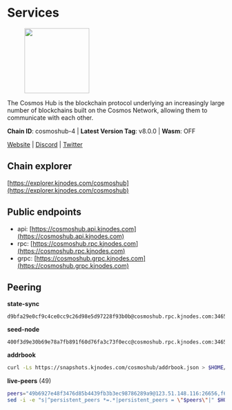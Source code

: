 # Services

<figure><img src="https://raw.githubusercontent.com/kj89/testnet_manuals/main/pingpub/logos/cosmoshub.png" width="150" alt=""><figcaption></figcaption></figure>

The Cosmos Hub is the blockchain protocol underlying an  increasingly large number of blockchains built on the  Cosmos Network, allowing them to communicate with each other.

**Chain ID**: cosmoshub-4 | **Latest Version Tag**: v8.0.0 | **Wasm**: OFF

[Website](https://hub.cosmos.network) | [Discord](https://discord.gg/cosmosnetwork) | [Twitter](https://twitter.com/cosmoshub)




## Chain explorer
[https://explorer.kjnodes.com/cosmoshub](https://explorer.kjnodes.com/cosmoshub)

## Public endpoints

* api: [https://cosmoshub.api.kjnodes.com](https://cosmoshub.api.kjnodes.com)
* rpc: [https://cosmoshub.rpc.kjnodes.com](https://cosmoshub.rpc.kjnodes.com)
* grpc: [https://cosmoshub.grpc.kjnodes.com](https://cosmoshub.grpc.kjnodes.com)

## Peering

**state-sync**

```text
d9bfa29e0cf9c4ce0cc9c26d98e5d97228f93b0b@cosmoshub.rpc.kjnodes.com:34656
```

**seed-node**

```text
400f3d9e30b69e78a7fb891f60d76fa3c73f0ecc@cosmoshub.rpc.kjnodes.com:34659
```

**addrbook**
```bash
curl -Ls https://snapshots.kjnodes.com/cosmoshub/addrbook.json > $HOME/.gaia/config/addrbook.json
```

**live-peers** (49)
```bash
peers="49b6927e48f3476d85b4439fb3b3ec98786289a9@123.51.148.116:26656,f6f5d71d0b9e29f2b86f47ce0d62b059b53009fc@74.118.143.238:26656,61afb0f37c02031f285f6b27ead2a3e7a97cc28a@35.212.34.104:26656,d9bfa29e0cf9c4ce0cc9c26d98e5d97228f93b0b@65.109.88.38:34656,b858ca4f3fed2c36b949cf67188b126e2542a39a@135.181.215.115:26726,6ea2ef7d3dd5d6967708a0b31eed85ba090a90a1@65.108.121.190:12010,44594a57ce538a21f8558bcb1c9ce560ad879e3e@15.235.114.84:26656,4ebf074e8b4a24438bd0bd503b62b4728dfb8eae@35.212.101.35:26656,e0ab6c5cc86959853f499236b8297344802ac5f4@5.161.139.201:26656,2eb0e5e53401c51535c13250aba5fe98374ba7f0@51.210.32.145:26656,51c49b57b371e3645de715e0034236a8bd61965e@35.234.21.2:26656,9c3e9ecedf6817c902b58e7f976aca3797df03fb@51.79.20.221:26656,ba3bacc714817218562f743178228f23678b2873@34.141.15.99:26656,f5f8b96406a165d486be243723bfa7291db1cf62@35.230.170.155:26656,1cce99042f884d669e7287e3e362bff8e385c63e@46.4.79.183:26726,ca5011c44fd74d95e7fca487c69e301df195750c@65.108.122.246:26726,d54eacb237dfbc0eb934a45509f878eb3ea3a5b3@64.44.148.195:26656,4ddba29a7dfa740a4edeb5c620c963f67f951e1d@5.9.72.212:2000,c1e437f73b8889b78ea34981e7c349157ad80284@107.135.15.66:26656,e55d302b4c706e50b416a76666cf2f33ae64dc79@65.109.106.169:26656,67685d93f2256caa7a2d53e3a104f9e437c3d247@95.216.114.244:26656,7f577b661ea72a4e3b8cfd5a19c5aef0605e03b1@195.14.6.2:26656,aa70e2cc756b8dd9e265e578197d3049d67d731f@93.189.30.109:26656,7817807a6e14d9986273050f672a9f96222686e2@137.184.9.18:31641,9ad89d6c32ba5841beaa0e5b69b98ee50f3d7339@15.235.53.186:26656,34f8521343bb29a2b7dc44f0e4f1e91f930882be@95.216.98.181:26656,e829d4764a5cecc44b3414777853b34407b36601@185.16.39.179:26656,3a94f1021e84bb54a640e5b1c1fe16827824e4f7@51.79.20.217:26656,76cb6275dcd71f43aecf3b8dddae08554b7cc6f5@51.79.20.226:26656,b533749dfe0dc09eff1dfb2adf83108f9125ee1c@162.55.97.111:26656,971ed177b284db42108187867cb8694df48ac742@95.217.205.41:26656,1279eae188599463661c3e2b9ab492615a6d7079@65.108.235.32:2010,9edd51012df3a09395a48eb68a84723d6308e08c@35.212.116.100:26656,2e470eb2dfd65ffa34a9ae2d73646f82c6e594b7@65.108.10.36:26656,383ca868af4138b99c528a524a8058c8e8727d35@184.75.211.74:26656,fcaed56b8f095a5589a97bf93d54e356561130a1@51.79.20.224:26656,3450293ebc89d869ada0627ac9d4d2ff49c51a58@15.164.228.75:26656,c940e11c1072dad06da3b1b48ca92966bb37e93a@74.96.207.58:28721,dff07399aeadf3f1b6edfac07f92a238112d3036@93.189.30.120:26656,59f70cf86eda6370ca948abb7b2f9db263e1fc3b@51.79.20.228:26656,72829b78b38408b03793ed389b9f16596b82c306@146.59.81.92:26656,fe21dd474640247888fc7c4dce82da8da08a8bfd@135.181.113.227:26656,dd53fa5cfb6a604feb80860d47506d0dd84baa12@142.132.210.234:26656,29826fe1aa7aa136b00e513f8043fe91aa92c88c@138.201.63.38:26656,0393c19b176d1cf8bc560c5a8fa990301deb1a7e@135.181.188.17:26656,2db4db5e13338bbc9fe2af1faca8540e409e24f1@65.108.105.155:26656,460967e46cc013e5e3eb365c1a8d271b0662549f@35.208.242.182:26656,89367eebb50a7da333d80dce71b5d5020eb01f84@23.90.70.43:49656,b7e3dacac35201ecb6b3259aa9e59e5a96cba5be@51.68.10.109:26656"
sed -i -e "s|^persistent_peers *=.*|persistent_peers = \"$peers\"|" $HOME/.gaia/config/config.toml
```
